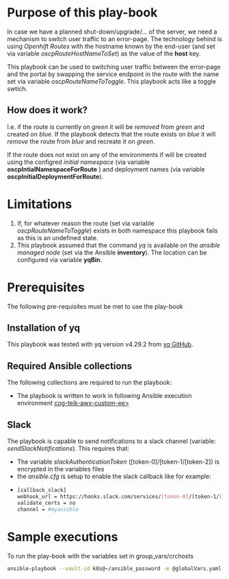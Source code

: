 # Purpose of this play-book
In case  we have a planned shut-down/upgrade/... of the server, we need a mechanism to switch user traffic to an error-page. The technology behind 
is using *Openhift Routes* with the hostname known by the end-user (and set via variable *oscpRouteHostNameToSet*) as the value of the **host** key.

This playbook can be used to switching user traffic between the error-page and the portal by swapping the service endpoint in the route with the 
name set via variable *oscpRouteNameToToggle*. This playbook acts like a toggle swtich.

## How does it work?
I.e. if the route is currently on *green* it will be *removed* from *green* and created on *blue*. If the playbook detects that the route exists on 
*blue* it will *remove* the route from *blue* and recreate it on *green*.

If the route does not exist on any of the environments if will be created using the configred *initial namespace* (via variable 
**oscpIntialNamespaceForRoute** ) and deployment names (via variable **oscpInitialDeploymentForRoute**).


# Limitations
1. If, for whatever reason the route (set via variable *oscpRouteNameToToggle*) exists in both namespace this playbook fails as this is an undefined 
state.
2. This playbook assumed that the command *yq* is available on the *ansible managed node* (set via the Ansible **inventory**). The location can be 
configured via variable **yqBin**.


# Prerequisites
The following pre-requisites must be met to use the play-book

## Installation of yq
This playbook was tested with yq version v4.29.2 from [yq GitHub](https://github.com/mikefarah/yq/releases).

## Required Ansible collections
The following collections are required to run the playbook:
- The playbook is written to work in following Ansible execution environment [cog-teik-awx-custom-ee>](https://github.com/hhue13/cog-teik-awx-custom-ee)

## Slack
The playbook is capable to send notifications to a slack channel (variable: *sendSlackNotifications*). This requires that:
- The variable *slackAuthenticationToken*  ([token-0]/[token-1/[token-2]) is encrypted in the variables files
- the *ansible.cfg* is setup to enable the slack callback like for example:
- ```bash
  [callback_slack]
  webhook_url = https://hooks.slack.com/services/[token-0]/[token-1/[token-2]
  validate_certs = no
  channel = #myansible
  ```


# Sample executions
To run the play-book with the variables set in group_vars/crchosts
```bash
ansible-playbook --vault-id k8s@~/ansible_password -e @globalVars.yaml toggleRoute.yaml
```
